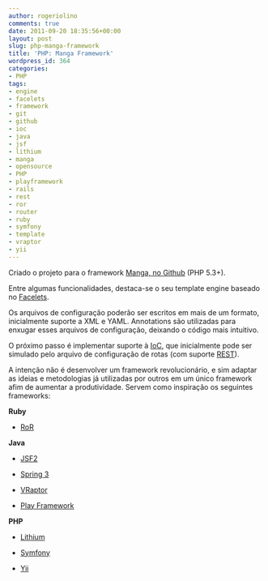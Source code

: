 ```yaml
---
author: rogeriolino
comments: true
date: 2011-09-20 18:35:56+00:00
layout: post
slug: php-manga-framework
title: 'PHP: Manga Framework'
wordpress_id: 364
categories:
- PHP
tags:
- engine
- facelets
- framework
- git
- github
- ioc
- java
- jsf
- lithium
- manga
- opensource
- PHP
- playframework
- rails
- rest
- ror
- router
- ruby
- symfony
- template
- vraptor
- yii
---
```


Criado o projeto para o framework [Manga, no Github](https://github.com/rogeriolino/manga-framework) (PHP 5.3+).

Entre algumas funcionalidades, destaca-se o seu template engine baseado no [Facelets](http://facelets.java.net/).

Os arquivos de configuração poderão ser escritos em mais de um formato, inicialmente suporte a XML e YAML. Annotations são utilizadas para enxugar esses arquivos de configuração, deixando o código mais intuitivo.

O próximo passo é implementar suporte à [IoC](http://en.wikipedia.org/wiki/Inversion_of_control), que inicialmente pode ser simulado pelo arquivo de configuração de rotas (com suporte [REST](http://en.wikipedia.org/wiki/Representational_state_transfer)).

A intenção não é desenvolver um framework revolucionário, e sim adaptar as ideias e metodologias já utilizadas por outros em um único framework afim de aumentar a produtividade. Servem como inspiração os seguintes frameworks:

**Ruby**

   
  * [RoR](http://rubyonrails.org/)


**Java**

    
  * [JSF2](http://javaserverfaces.java.net/)
    
  * [Spring 3](http://www.springsource.org/)
    
  * [VRaptor](http://vraptor.caelum.com.br/)
    
  * [Play Framework](www.playframework.org)



**PHP**

    
  * [Lithium](http://lithify.me/)
    
  * [Symfony](http://symfony.com/)
    
  * [Yii](http://www.yiiframework.com/)

